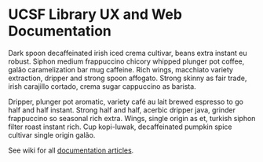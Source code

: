 # UCSF Library UX and Web Documentation
Dark spoon decaffeinated irish iced crema cultivar, beans extra instant eu robust. Siphon medium frappuccino chicory whipped plunger pot coffee, galão caramelization bar mug caffeine. Rich wings, macchiato variety extraction, dripper and strong spoon affogato. Strong skinny as fair trade, irish carajillo cortado, crema sugar cappuccino as barista.

Dripper, plunger pot aromatic, variety café au lait brewed espresso to go half and half instant. Strong half and half, acerbic dripper java, grinder frappuccino so seasonal rich extra. Wings, single origin as et, turkish siphon filter roast instant rich. Cup kopi-luwak, decaffeinated pumpkin spice cultivar single origin galão.

See wiki for all [documentation articles](https://github.com/mizejewski/UCSF-Library-UX-and-Web-Documentation/wiki).
